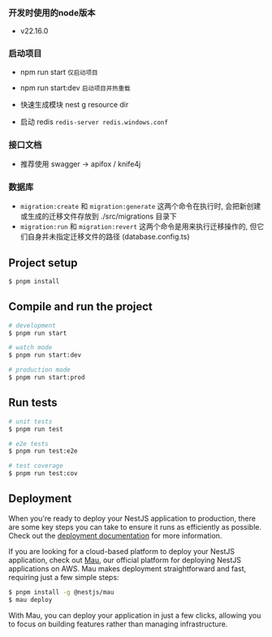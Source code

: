 ### 开发时使用的node版本

- v22.16.0

### 启动项目

- npm run start `仅启动项目`

- npm run start:dev `启动项目并热重载`

- 快速生成模块 nest g resource dir

- 启动 redis `redis-server redis.windows.conf`

### 接口文档

- 推荐使用 swagger -> apifox / knife4j

### 数据库

- `migration:create` 和 `migration:generate` 这两个命令在执行时, 会把新创建或生成的迁移文件存放到 ./src/migrations 目录下
- `migration:run` 和 `migration:revert` 这两个命令是用来执行迁移操作的, 但它们自身并未指定迁移文件的路径 (database.config.ts)

## Project setup

```bash
$ pnpm install
```

## Compile and run the project

```bash
# development
$ pnpm run start

# watch mode
$ pnpm run start:dev

# production mode
$ pnpm run start:prod
```

## Run tests

```bash
# unit tests
$ pnpm run test

# e2e tests
$ pnpm run test:e2e

# test coverage
$ pnpm run test:cov
```

## Deployment

When you're ready to deploy your NestJS application to production, there are some key steps you can take to ensure it runs as efficiently as possible. Check out the [deployment documentation](https://docs.nestjs.com/deployment) for more information.

If you are looking for a cloud-based platform to deploy your NestJS application, check out [Mau](https://mau.nestjs.com), our official platform for deploying NestJS applications on AWS. Mau makes deployment straightforward and fast, requiring just a few simple steps:

```bash
$ pnpm install -g @nestjs/mau
$ mau deploy
```

With Mau, you can deploy your application in just a few clicks, allowing you to focus on building features rather than managing infrastructure.
